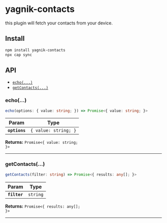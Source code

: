 # yagnik-contacts

this plugin will fetch your contacts from your device.

## Install

```bash
npm install yagnik-contacts
npx cap sync
```

## API

<docgen-index>

- [`echo(...)`](#echo)
- [`getContacts(...)`](#getcontacts)

</docgen-index>

<docgen-api>
<!--Update the source file JSDoc comments and rerun docgen to update the docs below-->

### echo(...)

```typescript
echo(options: { value: string; }) => Promise<{ value: string; }>
```

| Param         | Type                            |
| ------------- | ------------------------------- |
| **`options`** | <code>{ value: string; }</code> |

**Returns:** <code>Promise&lt;{ value: string; }&gt;</code>

---

### getContacts(...)

```typescript
getContacts(filter: string) => Promise<{ results: any[]; }>
```

| Param        | Type                |
| ------------ | ------------------- |
| **`filter`** | <code>string</code> |

**Returns:** <code>Promise&lt;{ results: any[]; }&gt;</code>

---

</docgen-api>
